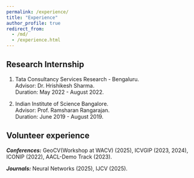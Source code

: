 ```yaml
---
permalink: /experience/
title: "Experience"
author_profile: true
redirect_from: 
  - /md/
  - /experience.html
---
```



## Research Internship
1. Tata Consultancy Services Research - Bengaluru.
   <br> Advisor: Dr. Hrishikesh Sharma.
   <br> Duration: May 2022 - August 2022.

2. Indian Institute of Science Bangalore.
   <br> Advisor: Prof. Ramsharan Rangarajan.
   <br> Duration: June 2019 - August 2019.

## Volunteer experience
_**Conferences:**_ 
  GeoCV(Workshop at WACV) (2025), ICVGIP (2023, 2024), ICONIP (2022), AACL-Demo Track (2023).

  
_**Journals:**_ 
  Neural Networks (2025), IJCV (2025).

